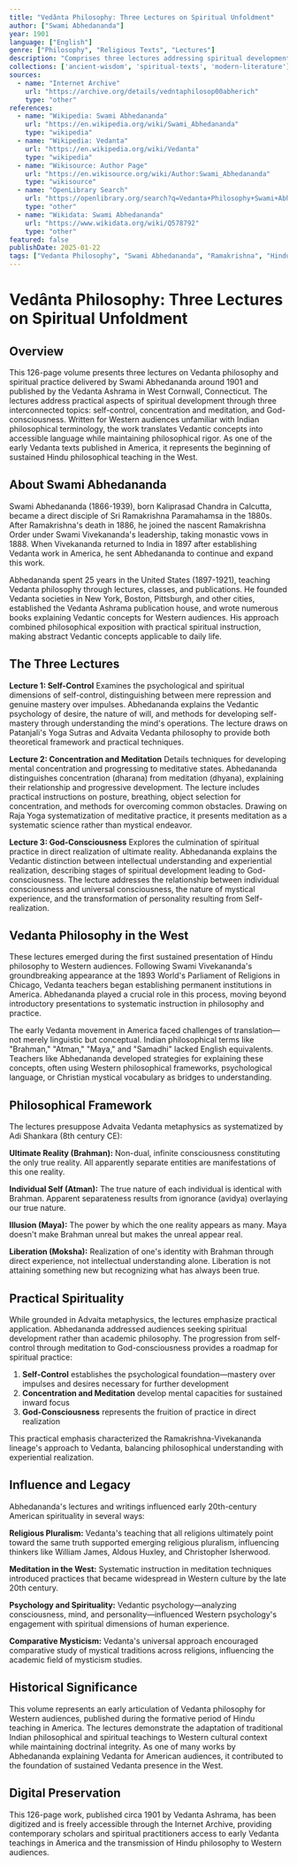 ```yaml
---
title: "Vedânta Philosophy: Three Lectures on Spiritual Unfoldment"
author: ["Swami Abhedananda"]
year: 1901
language: ["English"]
genre: ["Philosophy", "Religious Texts", "Lectures"]
description: "Comprises three lectures addressing spiritual development, specifically covering self-control, concentration and meditation, and God-consciousness. Represents early 20th-century Hindu philosophical teachings brought to Western audiences by a direct disciple of Ramakrishna."
collections: ['ancient-wisdom', 'spiritual-texts', 'modern-literature']
sources:
  - name: "Internet Archive"
    url: "https://archive.org/details/vedntaphilosop00abherich"
    type: "other"
references:
  - name: "Wikipedia: Swami Abhedananda"
    url: "https://en.wikipedia.org/wiki/Swami_Abhedananda"
    type: "wikipedia"
  - name: "Wikipedia: Vedanta"
    url: "https://en.wikipedia.org/wiki/Vedanta"
    type: "wikipedia"
  - name: "Wikisource: Author Page"
    url: "https://en.wikisource.org/wiki/Author:Swami_Abhedananda"
    type: "wikisource"
  - name: "OpenLibrary Search"
    url: "https://openlibrary.org/search?q=Vedanta+Philosophy+Swami+Abhedananda"
    type: "other"
  - name: "Wikidata: Swami Abhedananda"
    url: "https://www.wikidata.org/wiki/Q578792"
    type: "other"
featured: false
publishDate: 2025-01-22
tags: ["Vedanta Philosophy", "Swami Abhedananda", "Ramakrishna", "Hindu Philosophy", "Meditation", "Spiritual Practice", "Early 20th Century", "Vedanta Society", "Indian Philosophy in West", "Self-Realization"]
---
```


# Vedânta Philosophy: Three Lectures on Spiritual Unfoldment

## Overview

This 126-page volume presents three lectures on Vedanta philosophy and spiritual practice delivered by Swami Abhedananda around 1901 and published by the Vedanta Ashrama in West Cornwall, Connecticut. The lectures address practical aspects of spiritual development through three interconnected topics: self-control, concentration and meditation, and God-consciousness. Written for Western audiences unfamiliar with Indian philosophical terminology, the work translates Vedantic concepts into accessible language while maintaining philosophical rigor. As one of the early Vedanta texts published in America, it represents the beginning of sustained Hindu philosophical teaching in the West.

## About Swami Abhedananda

Swami Abhedananda (1866-1939), born Kaliprasad Chandra in Calcutta, became a direct disciple of Sri Ramakrishna Paramahamsa in the 1880s. After Ramakrishna's death in 1886, he joined the nascent Ramakrishna Order under Swami Vivekananda's leadership, taking monastic vows in 1888. When Vivekananda returned to India in 1897 after establishing Vedanta work in America, he sent Abhedananda to continue and expand this work.

Abhedananda spent 25 years in the United States (1897-1921), teaching Vedanta philosophy through lectures, classes, and publications. He founded Vedanta societies in New York, Boston, Pittsburgh, and other cities, established the Vedanta Ashrama publication house, and wrote numerous books explaining Vedantic concepts for Western audiences. His approach combined philosophical exposition with practical spiritual instruction, making abstract Vedantic concepts applicable to daily life.

## The Three Lectures

**Lecture 1: Self-Control**
Examines the psychological and spiritual dimensions of self-control, distinguishing between mere repression and genuine mastery over impulses. Abhedananda explains the Vedantic psychology of desire, the nature of will, and methods for developing self-mastery through understanding the mind's operations. The lecture draws on Patanjali's Yoga Sutras and Advaita Vedanta philosophy to provide both theoretical framework and practical techniques.

**Lecture 2: Concentration and Meditation**
Details techniques for developing mental concentration and progressing to meditative states. Abhedananda distinguishes concentration (dharana) from meditation (dhyana), explaining their relationship and progressive development. The lecture includes practical instructions on posture, breathing, object selection for concentration, and methods for overcoming common obstacles. Drawing on Raja Yoga systematization of meditative practice, it presents meditation as a systematic science rather than mystical endeavor.

**Lecture 3: God-Consciousness**
Explores the culmination of spiritual practice in direct realization of ultimate reality. Abhedananda explains the Vedantic distinction between intellectual understanding and experiential realization, describing stages of spiritual development leading to God-consciousness. The lecture addresses the relationship between individual consciousness and universal consciousness, the nature of mystical experience, and the transformation of personality resulting from Self-realization.

## Vedanta Philosophy in the West

These lectures emerged during the first sustained presentation of Hindu philosophy to Western audiences. Following Swami Vivekananda's groundbreaking appearance at the 1893 World's Parliament of Religions in Chicago, Vedanta teachers began establishing permanent institutions in America. Abhedananda played a crucial role in this process, moving beyond introductory presentations to systematic instruction in philosophy and practice.

The early Vedanta movement in America faced challenges of translation—not merely linguistic but conceptual. Indian philosophical terms like "Brahman," "Atman," "Maya," and "Samadhi" lacked English equivalents. Teachers like Abhedananda developed strategies for explaining these concepts, often using Western philosophical frameworks, psychological language, or Christian mystical vocabulary as bridges to understanding.

## Philosophical Framework

The lectures presuppose Advaita Vedanta metaphysics as systematized by Adi Shankara (8th century CE):

**Ultimate Reality (Brahman):**
Non-dual, infinite consciousness constituting the only true reality. All apparently separate entities are manifestations of this one reality.

**Individual Self (Atman):**
The true nature of each individual is identical with Brahman. Apparent separateness results from ignorance (avidya) overlaying our true nature.

**Illusion (Maya):**
The power by which the one reality appears as many. Maya doesn't make Brahman unreal but makes the unreal appear real.

**Liberation (Moksha):**
Realization of one's identity with Brahman through direct experience, not intellectual understanding alone. Liberation is not attaining something new but recognizing what has always been true.

## Practical Spirituality

While grounded in Advaita metaphysics, the lectures emphasize practical application. Abhedananda addressed audiences seeking spiritual development rather than academic philosophy. The progression from self-control through meditation to God-consciousness provides a roadmap for spiritual practice:

1. **Self-Control** establishes the psychological foundation—mastery over impulses and desires necessary for further development
2. **Concentration and Meditation** develop mental capacities for sustained inward focus
3. **God-Consciousness** represents the fruition of practice in direct realization

This practical emphasis characterized the Ramakrishna-Vivekananda lineage's approach to Vedanta, balancing philosophical understanding with experiential realization.

## Influence and Legacy

Abhedananda's lectures and writings influenced early 20th-century American spirituality in several ways:

**Religious Pluralism:**
Vedanta's teaching that all religions ultimately point toward the same truth supported emerging religious pluralism, influencing thinkers like William James, Aldous Huxley, and Christopher Isherwood.

**Meditation in the West:**
Systematic instruction in meditation techniques introduced practices that became widespread in Western culture by the late 20th century.

**Psychology and Spirituality:**
Vedantic psychology—analyzing consciousness, mind, and personality—influenced Western psychology's engagement with spiritual dimensions of human experience.

**Comparative Mysticism:**
Vedanta's universal approach encouraged comparative study of mystical traditions across religions, influencing the academic field of mysticism studies.

## Historical Significance

This volume represents an early articulation of Vedanta philosophy for Western audiences, published during the formative period of Hindu teaching in America. The lectures demonstrate the adaptation of traditional Indian philosophical and spiritual teachings to Western cultural context while maintaining doctrinal integrity. As one of many works by Abhedananda explaining Vedanta for American audiences, it contributed to the foundation of sustained Vedanta presence in the West.

## Digital Preservation

This 126-page work, published circa 1901 by Vedanta Ashrama, has been digitized and is freely accessible through the Internet Archive, providing contemporary scholars and spiritual practitioners access to early Vedanta teachings in America and the transmission of Hindu philosophy to Western audiences.
